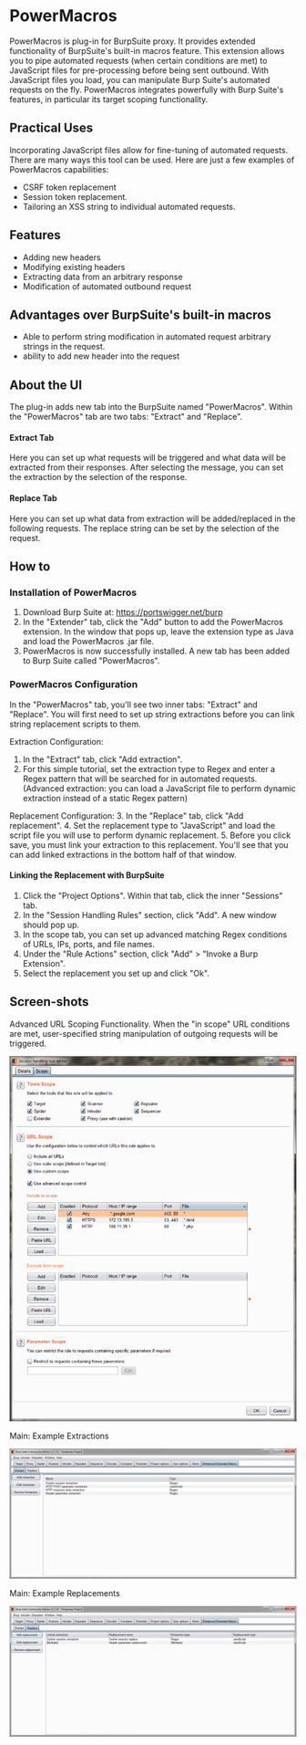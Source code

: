 # PowerMacros
PowerMacros is plug-in for BurpSuite proxy. It provides extended functionality of BurpSuite's built-in macros feature. This extension allows you to pipe automated requests (when certain conditions are met) to JavaScript files for pre-processing before being sent outbound. With JavaScript files you load, you can manipulate Burp Suite's automated requests on the fly. PowerMacros integrates powerfully with Burp Suite's features, in particular its target scoping functionality. 

## Practical Uses
Incorporating JavaScript files allow for fine-tuning of automated requests. There are many ways this tool can be used. Here are just a few examples of PowerMacros capabilities:
- CSRF token replacement
- Session token replacement.
- Tailoring an XSS string to individual automated requests.

## Features
- Adding new headers
- Modifying existing headers
- Extracting data from an arbitrary response
- Modification of automated outbound request
  
## Advantages over BurpSuite's built-in macros
- Able to perform string modification in automated request arbitrary strings in the request. 
- ability to add new header into the request

## About the UI
The plug-in adds new tab into the BurpSuite named "PowerMacros". Within the "PowerMacros" tab are two tabs: "Extract" and "Replace".


#### Extract Tab
Here you can set up what requests will be triggered and what data will be extracted from their responses. After selecting the message, you can set the extraction by the selection of the response.

#### Replace Tab
Here you can set up what data from extraction will be added/replaced in the following requests. The replace string can be set by the selection of the request.

## How to
### Installation of PowerMacros
1. Download Burp Suite at: https://portswigger.net/burp
2. In the "Extender" tab, click the "Add" button to add the PowerMacros extension. In the window that pops up, leave the extension type as Java and load the PowerMacros .jar file.
3. PowerMacros is now successfully installed. A new tab has been added to Burp Suite called "PowerMacros".
### PowerMacros Configuration
In the "PowerMacros" tab, you'll see two inner tabs: "Extract" and "Replace". You will first need to set up string extractions before you can link string replacement scripts to them.

Extraction Configuration:
1. In the "Extract" tab, click "Add extraction". 
2. For this simple tutorial, set the extraction type to Regex and enter a Regex pattern that will be searched for in automated requests. (Advanced extraction: you can load a JavaScript file to perform dynamic extraction instead of a static Regex pattern)

Replacement Configuration:
3. In the "Replace" tab, click "Add replacement". 
4. Set the replacement type to "JavaScript" and load the script file you will use to perform dynamic replacement.
5. Before you click save, you must link your extraction to this replacement. You'll see that you can add linked extractions in the bottom half of that window.

#### Linking the Replacement with BurpSuite
1. Click the "Project Options". Within that tab, click the inner "Sessions" tab.
2. In the "Session Handling Rules" section, click "Add". A new window should pop up.
3. In the scope tab, you can set up advanced matching Regex conditions of URLs, IPs, ports, and file names.
3. Under the "Rule Actions" section, click "Add" > "Invoke a Burp Extension".
4. Select the replacement you set up and click "Ok".


## Screen-shots

Advanced URL Scoping Functionality. When the "in scope" URL conditions are met, user-specified string manipulation of outgoing requests will be triggered.

![Main tab](/screenshots/0_session_handling_rule_3_advanced.png?raw=true "Main tab")

Main: Example Extractions

![Logger tab](/screenshots/0_main_extract_example.png?raw=true "Logger tab")

Main: Example Replacements

![Settings tab](/screenshots/0_main_replace_example.png?raw=true "Settings tab")